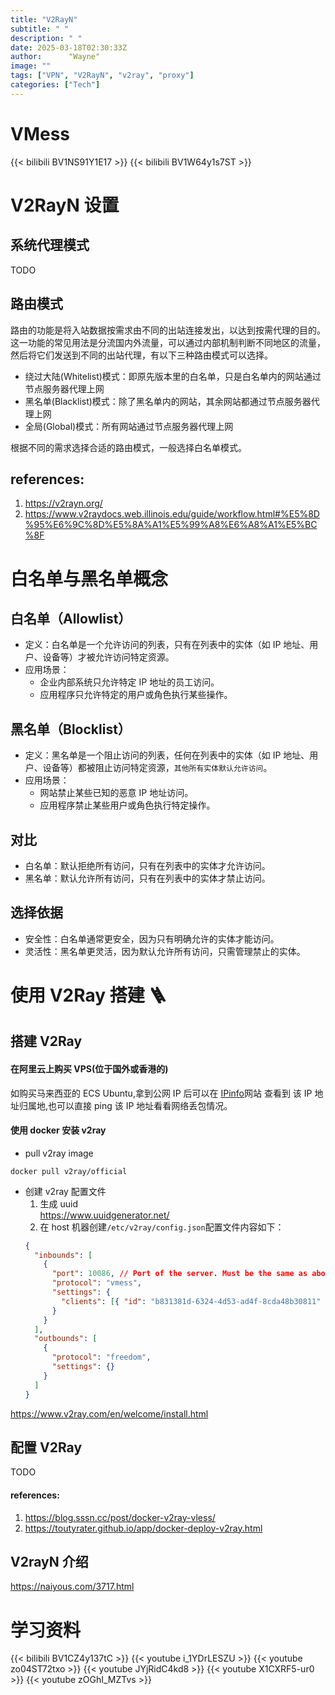 ```yaml
---
title: "V2RayN"
subtitle: " "
description: " "
date: 2025-03-18T02:30:33Z
author:      "Wayne"
image: ""
tags: ["VPN", "V2RayN", "v2ray", "proxy"]
categories: ["Tech"]
---
```


# VMess

{{< bilibili BV1NS91Y1E17 >}}
{{< bilibili BV1W64y1s7ST >}}

# V2RayN 设置

## 系统代理模式

TODO

## 路由模式

路由的功能是将入站数据按需求由不同的出站连接发出，以达到按需代理的目的。这一功能的常见用法是分流国内外流量，可以通过内部机制判断不同地区的流量，然后将它们发送到不同的出站代理，有以下三种路由模式可以选择。

- 绕过大陆(Whitelist)模式：即原先版本里的白名单，只是白名单内的网站通过节点服务器代理上网
- 黑名单(Blacklist)模式：除了黑名单内的网站，其余网站都通过节点服务器代理上网
- 全局(Global)模式：所有网站通过节点服务器代理上网

根据不同的需求选择合适的路由模式，一般选择白名单模式。

## references:

1. https://v2rayn.org/
2. https://www.v2raydocs.web.illinois.edu/guide/workflow.html#%E5%8D%95%E6%9C%8D%E5%8A%A1%E5%99%A8%E6%A8%A1%E5%BC%8F

# 白名单与黑名单概念

## 白名单（Allowlist）

- 定义：白名单是一个允许访问的列表，只有在列表中的实体（如 IP 地址、用户、设备等）才被允许访问特定资源。
- 应用场景：
  - 企业内部系统只允许特定 IP 地址的员工访问。
  - 应用程序只允许特定的用户或角色执行某些操作。

## 黑名单（Blocklist）

- 定义：黑名单是一个阻止访问的列表，任何在列表中的实体（如 IP 地址、用户、设备等）都被阻止访问特定资源，`其他所有实体默认允许访问`。
- 应用场景：
  - 网站禁止某些已知的恶意 IP 地址访问。
  - 应用程序禁止某些用户或角色执行特定操作。

## 对比

- 白名单：默认拒绝所有访问，只有在列表中的实体才允许访问。
- 黑名单：默认允许所有访问，只有在列表中的实体才禁止访问。

## 选择依据

- 安全性：白名单通常更安全，因为只有明确允许的实体才能访问。
- 灵活性：黑名单更灵活，因为默认允许所有访问，只需管理禁止的实体。

# 使用 V2Ray 搭建 🪜

## 搭建 V2Ray

#### 在阿里云上购买 VPS(位于国外或香港的)

如购买马来西亚的 ECS Ubuntu,拿到公网 IP 后可以在 [IPinfo](https://ipinfo.io/)网站 查看到 该 IP 地址归属地,也可以直接 ping 该 IP 地址看看网络丢包情况。

#### 使用 docker 安装 v2ray

- pull v2ray image

```
docker pull v2ray/official
```

- 创建 v2ray 配置文件
  1. 生成 uuid  
     https://www.uuidgenerator.net/
  2. 在 host 机器创建`/etc/v2ray/config.json`配置文件内容如下：
  ```json
  {
    "inbounds": [
      {
        "port": 10086, // Port of the server. Must be the same as above.
        "protocol": "vmess",
        "settings": {
          "clients": [{ "id": "b831381d-6324-4d53-ad4f-8cda48b30811" }]
        }
      }
    ],
    "outbounds": [
      {
        "protocol": "freedom",
        "settings": {}
      }
    ]
  }
  ```

https://www.v2ray.com/en/welcome/install.html

## 配置 V2Ray

TODO

#### references:

1. https://blog.sssn.cc/post/docker-v2ray-vless/
2. https://toutyrater.github.io/app/docker-deploy-v2ray.html

## V2rayN 介绍

https://naiyous.com/3717.html

# 学习资料

{{< bilibili BV1CZ4y137tC >}}
{{< youtube i_1YDrLESZU >}}
{{< youtube zo04ST72txo >}}
{{< youtube JYjRidC4kd8 >}}
{{< youtube X1CXRF5-ur0 >}}
{{< youtube zOGhI_MZTvs >}}
